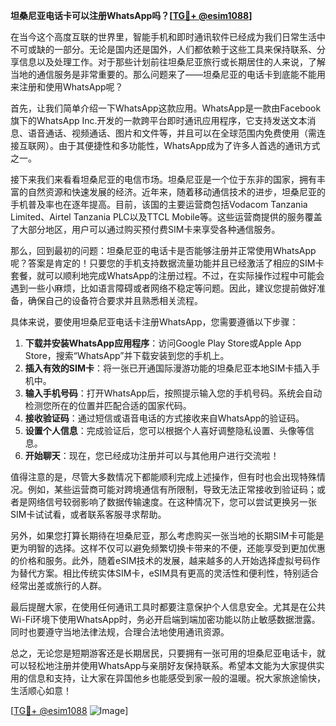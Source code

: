 **坦桑尼亚电话卡可以注册WhatsApp吗？[[TG💪+ @esim1088](https://t.me/s/esim1088)]**

在当今这个高度互联的世界里，智能手机和即时通讯软件已经成为我们日常生活中不可或缺的一部分。无论是国内还是国外，人们都依赖于这些工具来保持联系、分享信息以及处理工作。对于那些计划前往坦桑尼亚旅行或长期居住的人来说，了解当地的通信服务是非常重要的。那么问题来了——坦桑尼亚的电话卡到底能不能用来注册和使用WhatsApp呢？

首先，让我们简单介绍一下WhatsApp这款应用。WhatsApp是一款由Facebook旗下的WhatsApp Inc.开发的一款跨平台即时通讯应用程序，它支持发送文本消息、语音通话、视频通话、图片和文件等，并且可以在全球范围内免费使用（需连接互联网）。由于其便捷性和多功能性，WhatsApp成为了许多人首选的通讯方式之一。

接下来我们来看看坦桑尼亚的电信市场。坦桑尼亚是一个位于东非的国家，拥有丰富的自然资源和快速发展的经济。近年来，随着移动通信技术的进步，坦桑尼亚的手机普及率也在逐年提高。目前，该国的主要运营商包括Vodacom Tanzania Limited、Airtel Tanzania PLC以及TTCL Mobile等。这些运营商提供的服务覆盖了大部分地区，用户可以通过购买预付费SIM卡来享受各种通信服务。

那么，回到最初的问题：坦桑尼亚的电话卡是否能够注册并正常使用WhatsApp呢？答案是肯定的！只要您的手机支持数据流量功能并且已经激活了相应的SIM卡套餐，就可以顺利地完成WhatsApp的注册过程。不过，在实际操作过程中可能会遇到一些小麻烦，比如语言障碍或者网络不稳定等问题。因此，建议您提前做好准备，确保自己的设备符合要求并且熟悉相关流程。

具体来说，要使用坦桑尼亚电话卡注册WhatsApp，您需要遵循以下步骤：

1. **下载并安装WhatsApp应用程序**：访问Google Play Store或Apple App Store，搜索“WhatsApp”并下载安装到您的手机上。
2. **插入有效的SIM卡**：将一张已开通国际漫游功能的坦桑尼亚本地SIM卡插入手机中。
3. **输入手机号码**：打开WhatsApp后，按照提示输入您的手机号码。系统会自动检测您所在的位置并匹配合适的国家代码。
4. **接收验证码**：通过短信或语音电话的方式接收来自WhatsApp的验证码。
5. **设置个人信息**：完成验证后，您可以根据个人喜好调整隐私设置、头像等信息。
6. **开始聊天**：现在，您已经成功注册并可以与其他用户进行交流啦！

值得注意的是，尽管大多数情况下都能顺利完成上述操作，但有时也会出现特殊情况。例如，某些运营商可能对跨境通信有所限制，导致无法正常接收到验证码；或者是网络信号较弱影响了数据传输速度。在这种情况下，您可以尝试更换另一张SIM卡试试看，或者联系客服寻求帮助。

另外，如果您打算长期待在坦桑尼亚，那么考虑购买一张当地的长期SIM卡可能是更为明智的选择。这样不仅可以避免频繁切换卡带来的不便，还能享受到更加优惠的价格和服务。此外，随着eSIM技术的发展，越来越多的人开始选择虚拟号码作为替代方案。相比传统实体SIM卡，eSIM具有更高的灵活性和便利性，特别适合经常出差或旅行的人群。

最后提醒大家，在使用任何通讯工具时都要注意保护个人信息安全。尤其是在公共Wi-Fi环境下使用WhatsApp时，务必开启端到端加密功能以防止敏感数据泄露。同时也要遵守当地法律法规，合理合法地使用通讯资源。

总之，无论您是短期游客还是长期居民，只要拥有一张可用的坦桑尼亚电话卡，就可以轻松地注册并使用WhatsApp与亲朋好友保持联系。希望本文能为大家提供实用的信息和支持，让大家在异国他乡也能感受到家一般的温暖。祝大家旅途愉快，生活顺心如意！

[[TG💪+ @esim1088](https://t.me/s/esim1088) ![Image](https://i.postimg.cc/4NQfJmqS/Snipaste-2025-05-13-00-14-12.png)]